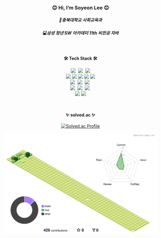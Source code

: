 <div align=center>

### 😊 Hi, I’m Soyeon Lee 😊
<div>
  <h5>📖충북대학교 사회교육과</h5>
  <h5>💻삼성 청년 SW 아카데미 11th 비전공 자바</h5>
</div>
<br>

#### 🛠️ Tech Stack 🛠️
<p>
      <img src="https://img.shields.io/badge/Java-3776AB?style=flat-square&logo=Java&logoColor=white"/></a>&nbsp
      <img src="https://img.shields.io/badge/Javascript-fbb13b?style=flat-square&logo=javascript&logoColor=white"/></a>&nbsp
      <img src="https://img.shields.io/badge/TypeScript-3178C6?style=flat-square&logo=typescript&logoColor=white"/></a>
    <br>
      <img src="https://img.shields.io/badge/Zustand-ecb63e?style=flat-square&logo=zustand"/></a>
      <img src="https://img.shields.io/badge/Axios-5A29E4?logo=axios&logoColor=fff&style=flat-square"/></a>
      <img src="https://img.shields.io/badge/React-20232A?style=flat-square&logo=react&logoColor=61DAFB"/></a>
      <img src="https://img.shields.io/badge/-React%20Query-FF4154?style=flat-square&logo=react%20query&logoColor=white"/></a>
      <img src="https://img.shields.io/badge/next.js-000000?style=flat-square&logo=nextdotjs&logoColor=white"/></a>
    <br>
      <img src="https://img.shields.io/badge/Spring-6DB33F?style=flat-square&logo=Spring&logoColor=white"/></a>&nbsp
      <img src="https://img.shields.io/badge/SpringBoot-6DB33F?style=flat-square&logo=SpringBoot&logoColor=white"/></a>&nbsp
      <img src="https://img.shields.io/badge/Vue.js-4FC08D.svg?&style=flat-squaree&logo=Vue.js&logoColor=white"/></a>&nbsp
    <br>  
      <img src="https://img.shields.io/badge/html5-E34F26?style=flat-square&logo=html5&logoColor=white"/></a>&nbsp
      <img src="https://img.shields.io/badge/github-181717?style=flat-square&logo=github&logoColor=white"></a>&nbsp
      <img src="https://img.shields.io/badge/Mysql-F7DF1E?style=flat-square&logo=MySql&logoColor=white"/></a>&nbsp
    <br>
      <img src="https://img.shields.io/badge/IntelliJ-000000?style=flat-square&logo=intellijidea&logoColor=white">
      <img src="https://img.shields.io/badge/Eclipse-1572B6?style=flat-square&logo=eclipse&logoColor=white"> 
      
  </p>
<!-- - 💞️ 
- 📫 
- 😄 
- ⚡ -->
<br>

#### ✨ solved.ac ✨
[![Solved.ac Profile](http://mazassumnida.wtf/api/v2/generate_badge?boj=aprils401y)](https://solved.ac/aprils401y/)
<!---
lso401/lso401 is a ✨ special ✨ repository because its `README.md` (this file) appears on your GitHub profile.
You can click the Preview link to take a look at your changes.
--->
![](./profile-3d-contrib/profile-green-animate.svg)
